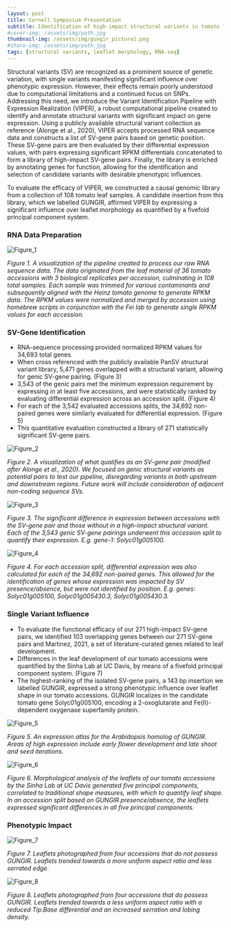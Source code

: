 ```yaml
---
layout: post
title: Cornell Symposium Presentation
subtitle: Identification of high-impact structural variants in tomato leaves
#cover-img: /assets/img/path.jpg
thumbnail-img: /assets/img/gungir_picture1.png
#share-img: /assets/img/path.jpg
tags: [structural variants, leaflet morphology, RNA-seq]
---
```


  Structural variants (SV) are recognized as a prominent source of genetic variation, with single variants manifesting significant influence over phenotypic expression. However, their effects remain poorly understood due to computational limitations and a continued focus on SNPs. Addressing this need, we introduce the Variant Identification Pipeline with Expression Realization (VIPER), a robust computational pipeline created to identify and annotate structural variants with significant impact on gene expression. Using a publicly available structural variant collection as reference (Alonge et al., 2020), VIPER accepts processed RNA sequence data and constructs a list of SV-gene pairs based on genetic position. These SV-gene pairs are then evaluated by their differential expression values, with pairs expressing significant RPKM differentials concatenated to form a library of high-impact SV-gene pairs. Finally, the library is enriched by annotating genes for function, allowing for the identification and selection of candidate variants with desirable phenotypic influences.

To evaluate the efficacy of VIPER, we constructed a causal genomic library from a collection of 108 tomato leaf samples. A candidate insertion from this library, which we labelled GUNGIR, affirmed VIPER by expressing a  significant influence over leaflet morphology as quantified by a fivefold principal component system. 

### RNA Data Preparation

![Figure_1](/assets/img/viper_fig1.png)

*Figure 1. A visualization of the pipeline created to process our raw RNA sequence data. The data originated from the leaf material of 36 tomato accessions with 3 biological replicates per accession, culminating in 108 total samples. Each sample was trimmed for various contaminants and subsequently aligned with the Heinz tomato genome to generate RPKM data. The RPKM values were normalized and merged by accession using homebrew scripts in conjunction with the Fei lab to generate single RPKM values for each accession.*  

### SV-Gene Identification

* RNA-sequence processing provided normalized RPKM values for 34,693 total genes.
* When cross referenced with the publicly available PanSV structural variant library, 5,471 genes overlapped with a structural variant, allowing for genic SV-gene pairing. (Figure 3)
* 3,543 of the genic pairs met the minimum expression requirement by expressing in at least five accessions, and were statistically ranked by evaluating differential expression across an accession split. (Figure 4)
* For each of the 3,542 evaluated accessions splits, the 34,692 non-paired genes were similarly evaluated for differential expression. (Figure 5)
* This quantitative evaluation constructed a library of 271 statistically significant SV-gene pairs. 

![Figure_2](/assets/img/viper_fig2.png)

*Figure 2. A visualization of what qualifies as an SV-gene pair (modified after Alonge et al., 2020). We focused on genic structural variants as potential pairs to test our pipeline, disregarding variants in both upstream and downstream regions. Future work will include consideration of  adjacent non-coding sequence SVs.*

![Figure_3](/assets/img/viper_fig3.png)

*Figure 3. The significant difference in expression between accessions with the SV-gene pair and those without in a high-impact structural variant. Each of the 3,543 genic SV-gene pairings underwent this accession split to quantify their expression. E.g. gene-1: Solyc01g005100.*

![Figure_4](/assets/img/viper_fig4.png)

*Figure 4. For each  accession split, differential expression was also calculated for each of the 34,692 non-paired genes. This allowed for the identification of genes whose expression was impacted by SV presence/absence, but were not identified by position. E.g. genes: Solyc01g005100, Solyc01g005430.3, Solyc01g005430.3.*

### Single Variant Influence

* To evaluate the functional efficacy of our 271 high-impact SV-gene pairs, we identified 103 overlapping genes between our 271 SV-gene pairs and Martinez, 2021, a set of literature-curated genes related to leaf development. 
* Differences in the leaf development of our tomato accessions were quantified by the Sinha Lab at UC Davis, by means of a fivefold principal component system. (Figure 7)
* The highest-ranking of the isolated SV-gene pairs, a 143 bp insertion we labelled GUNGIR, expressed a strong phenotypic influence over leaflet shape in our tomato accessions. GUNGIR localizes in the candidate tomato gene Solyc01g005100, encoding a 2-oxoglutarate and Fe(II)-dependent oxygenase superfamily protein.

![Figure_5](/assets/img/viper_fig5.png)

*Figure 5. An expression atlas for the Arabidopsis homolog of GUNGIR. Areas of high expression include early flower development and late shoot and seed iterations.*

![Figure_6](/assets/img/viper_fig6.png)

*Figure 6. Morphological analysis of the leaflets of our tomato accessions by the Sinha Lab at UC Davis generated five principal components, correlated to traditional shape measures, with which to quantify leaf shape. In an accession split based on GUNGIR presence/absence, the leaflets expressed significant differences in all five principal components.*

### Phenotypic Impact

![Figure_7](/assets/img/gungir_picture1.png)

*Figure 7. Leaflets photographed from four accessions that do not possess GUNGIR. Leaflets trended towards a more uniform aspect ratio and less serrated edge.*

![Figure_8](/assets/img/gungir_picture2.png)

*Figure 8. Leaflets photographed from four accessions that do possess GUNGIR. Leaflets trended towards a less uniform aspect ratio with a reduced Tip:Base differential and an increased serration and lobing density.*
